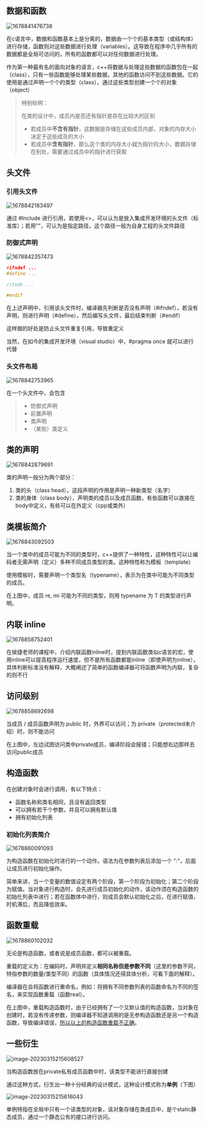 ## 数据和函数

![1678841476738](image/1678841476738.png)

在c语言中，数据和函数基本上是分离的，数据由一个个的基本类型（或结构体）进行存储，函数则对这些数据进行处理（variables）。这导致在程序中几乎所有的数据都是全局可访问的，所有的函数都可以对任何数据进行处理。

作为第一种最有名的面向对象的语言，c++将数据与处理这些数据的函数包在一起（class），只有一些函数能够处理某些数据，其他的函数访问不到这些数据。它的使用是通过声明一个个的类型（class），通过这些类型创建一个个的对象（object）

> 特别标明：
>
> 在类的设计中，成员内是否还有指针是存在比较大的区别
>
> - 若成员中**不含有指针**，这数据是存储在这些成员内部，对象的内存大小决定于这些成员的大小
> - 若成员中**含有指针**，那么这个类的内存大小就为指针的大小，数据存储在别处，需要通过成员中的指针进行获取

## 头文件

### 引用头文件

![1678842183497](image/1678842183497.png)

通过 #Include 进行引用，若使用<>，可以认为是放入集成开发环境的头文件（标准库）；若用""，可认为是指定路径，这个路径一般为自身工程的头文件路径

### 防御式声明

![1678842357473](image/1678842357473.png)

```c++
#ifndef ... 
#define ...

//todo ...

#endif

```

在上述声明中，引用该头文件时，编译器先判断是否没有声明（#ifndef），若没有声明，则进行声明（#define），然后编写头文件，最后结束判断（#endif）

这样做的好处是防止头文件重复引用，导致重定义

当然，在如今的集成开发环境（visual studio）中，#pragma once 就可以进行代替

### 头文件布局

![1678842753965](image/1678842753965.png)

在一个头文件中，会包含

> - 防御式声明
> - 前置声明
> - 类声明
> - （某些）类定义

## 类的声明

![1678842879691](image/1678842879691.png)

类的声明一般分为两个部分：

1. 类的头（class head），这段声明的作用是声明一种新类型（名字）
2. 类的身体（class body），声明类的成员以及成员函数，有些函数可以直接在body中定义，有些可以在外定义（cpp或类外）

## 类模板简介

![1678843092503](image/1678843092503.png)

当一个类中的成员可能为不同的类型时，c++提供了一种特性，这种特性可以让编码者无需声明（定义）多种不同成员类型的类。这种特性称为模板（template）

使用模板时，需要声明一个类型名（typename），表示为在类中可能为不同类型的成员。

在上图中，成员 re, mi 可能为不同的类型，则用 typename 为 T 的类型进行声明。

## 内联 inline

![1678858752401](image/1678858752401.png)

在侯捷老师的课程中，介绍内联函数inline时，提到内联函数类似c语言的宏，使用inline可以提高程序运行速度，但不是所有函数都能inline（即使声明为inline），具体判断标准没有解释，大概阐述了简单的函数编译器可将函数声明为内联，复杂的则不行

## 访问级别

![1678858692698](image/1678858692698.png)

当成员 / 成员函数声明为 public 时，外界可以访问；为 private（protected未介绍）时，则不能访问

在上图中，左边试图访问类中private成员，编译阶段会报错；只能想右边那样去访问public成员

## 构造函数

在创建对象时会进行调用，有以下特点：

- 函数名称和类名相同，且没有返回类型
- 可以拥有若干个参数，并且可以拥有默认值
- 拥有初始化列表

### 初始化列表简介

![1678860091093](image/1678860091093.png)

为构造函数在初始化时进行的一个动作。语法为在参数列表后添加一个 ":"，后面让成员进行初始化操作。

简单来讲，当一个变量的数值设定有两个阶段，第一个阶段为初始化；第二个阶段为赋值。当对象进行构造时，会先进行成员初始化的动作，该动作须在构造函数的初始化列表中进行；若在函数体中进行，则成员会默认初始化之后，在进行赋值，时机滞后，而且降低效率。

## 函数重载

![1678860102032](image/1678860102032.png)

无论是构造函数，或者说是成员函数，都可以被重载。

重载的定义为：在编码时，声明并定义**相同名称但是参数不同**（这里的参数不同，特指参数的数量/类型不同）的函数（具体情况还得具体分析，可看下面的解释）。

编译器在会将函数进行重命名，例如：将拥有不同参数列表的函数命名为不同的签名，来实现函数重载（函数real）。

在上图中，重载构造函数时，由于已经拥有了一个又默认值的构造函数，当对象在创建时，若没有传递参数，则编译器不知道调用的是无参构造函数还是另一个构造函数，导致编译错误，<u>所以以上的构造函数重载不正确</u>。

## 一些衍生

![image-20230315215608527](image/image-20230315215608527.png)

当构造函数放在private私有成员函数中时，该类型不能进行直接创建

通过这种方式，衍生出一种十分经典的设计模式，这种设计模式称为**单例**（下图）

![image-20230315215616043](image/image-20230315215616043.png)

单例特指在全局中只有一个该类型的对象，该对象存储在类成员中，是个static静态成员，通过一个静态公有的接口进行访问。
